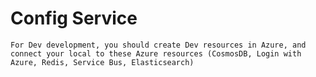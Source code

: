 # Config Service

`For Dev development, you should create Dev resources in Azure, and connect your local to these Azure resources (CosmosDB, Login with Azure, Redis, Service Bus, Elasticsearch)`